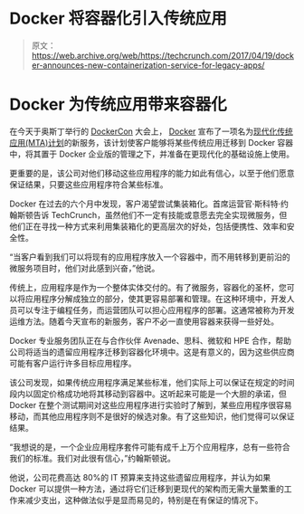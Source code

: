 # Docker 将容器化引入传统应用 

> 原文：<https://web.archive.org/web/https://techcrunch.com/2017/04/19/docker-announces-new-containerization-service-for-legacy-apps/>

# Docker 为传统应用带来容器化

在今天于奥斯丁举行的 [DockerCon](https://web.archive.org/web/20230128151541/http://2017.dockercon.com/) 大会上， [Docker](https://web.archive.org/web/20230128151541/https://www.docker.com/) 宣布了一项名为[现代化传统应用(MTA)计划](https://web.archive.org/web/20230128151541/http://www.docker.com/mta)的新服务，该计划使客户能够将某些传统应用迁移到 Docker 容器中，将其置于 Docker 企业版的管理之下，并准备在更现代化的基础设施上使用。

更重要的是，该公司对他们移动这些应用程序的能力如此有信心，以至于他们愿意保证结果，只要这些应用程序符合某些标准。

Docker 在过去的六个月中发现，客户渴望尝试集装箱化。首席运营官·斯科特·约翰斯顿告诉 TechCrunch，虽然他们不一定有技能或意愿去完全实现微服务，但他们正在寻找一种方式来利用集装箱化的更高层次的好处，包括便携性、效率和安全性。

“当客户看到我们可以将现有的应用程序放入一个容器中，而不用转移到更前沿的微服务项目时，他们对此感到兴奋，”他说。

传统上，应用程序是作为一个整体实体交付的。有了微服务，容器化的圣杯，您可以将应用程序分解成独立的部分，使其更容易部署和管理。在这种环境中，开发人员可以专注于编程任务，而运营团队可以担心应用程序的部署。这通常被称为开发运维方法。随着今天宣布的新服务，客户不必一直使用容器来获得一些好处。

Docker 专业服务团队正在与合作伙伴 Avenade、思科、微软和 HPE 合作，帮助公司将适当的遗留应用程序迁移到容器化环境中。这是有意义的，因为这些供应商可能有客户运行许多目标应用程序。

该公司发现，如果传统应用程序满足某些标准，他们实际上可以保证在规定的时间段内以固定价格成功地将其移动到容器中。这听起来可能是一个大胆的承诺，但 Docker 在整个测试期间对这些应用程序进行实验时了解到，某些应用程序很容易移动，而其他应用程序则不是很好的候选对象。有了这些知识，他们觉得可以保证结果。

“我想说的是，一个企业应用程序套件可能有成千上万个应用程序，总有一些符合我们的标准。我们对此很有信心，”约翰斯顿说。

他说，公司花费高达 80%的 IT 预算来支持这些遗留应用程序，并认为如果 Docker 可以提供一种方法，通过将它们迁移到更现代的架构而无需大量繁重的工作来减少支出，这种做法似乎是显而易见的，特别是在有保证的情况下。